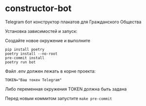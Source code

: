 # constructor-bot
Telegram бот конструктор плакатов для Гражданского Общества

Установка зависимостей и запуск:

Создайте новое окружение и выполните
```
pip install poetry
poetry install --no-root
pre-commit install
poetry run bot
```

Файл .env должен лежать в корне проекта:
```
TOKEN="Ваш токен Telegram"
```
Либо переменная окружения TOKEN должна быть задана

Перед новым коммитом запустите `make pre-commit`
